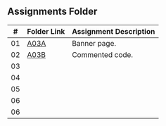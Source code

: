 ##  Assignments Folder

|   #   | Folder Link            | Assignment Description |
| :---: | ---------------------- | ---------------------- |
|  01   | [A03A](A03A/README.md) | Banner page.           |
|  02   | [A03B](A03B/README.md) | Commented code.        |
|  03   |                        |                        |
|  04   |                        |                        |
|  05   |                        |                        |
|  06   |                        |                        |
|  06   |                        |                        |
